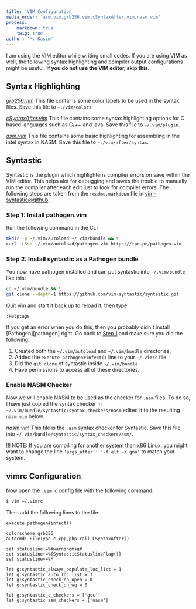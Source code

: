 ```yaml
---
title: 'VIM Configuration'
media_order: 'asm.vim,grb256.vim,cSyntaxAfter.vim,nasm.vim'
process:
    markdown: true
    twig: true
author: 'M. Kasim'
---
```


I am using the VIM editor while writing small codes. If you are using VIM as well, the following syntax highlighting and compiler output configurations might be useful. **If you do not use the VIM editor, skip this**.

## Syntax Highlighting
_[grb256.vim](grb256.vim)_
This file contains some color labels to be used in the syntax files. Save this file to `~./vim/colors`.

_[cSyntaxAfter.vim](cSyntaxAfter.vim)_
This file contains some syntax highlighting options for C based languages such as C/++ and java. Save this file to `~/.vim/plugin`.

_[asm.vim](asm.vim)_
This file contains some basic highlighting for assembling in the intel syntax in NASM. Save this file to `~./vim/after/syntax`.


## Syntastic
Syntastic is the plugin which highlightens compiler errors on save within the VIM editor. This helps alot for debugging and saves the trouble to manually run the compiler after each edit just to look for compiler errors. The following steps are taken from the `readme.markdown` file in [vim-syntastic@github](https://github.com/vim-syntastic/syntastic).

### Step 1: Install pathogen.vim
Run the following command in the CLI
```sh
mkdir -p ~/.vim/autoload ~/.vim/bundle && \
curl -LSso ~/.vim/autoload/pathogen.vim https://tpo.pe/pathogen.vim
```


### Step 2: Install syntastic as a Pathogen bundle
You now have pathogen installed and can put syntastic into `~/.vim/bundle` like
this:
```sh
cd ~/.vim/bundle && \
git clone --depth=1 https://github.com/vim-syntastic/syntastic.git
```
Quit vim and start it back up to reload it, then type:
```vim
:Helptags
```
If you get an error when you do this, then you probably didn't install
[Pathogen][pathogen] right. Go back to [Step 1](#step1) and make sure you did the
following:

1. Created both the `~/.vim/autoload` and `~/.vim/bundle` directories.
2. Added the `execute pathogen#infect()` line to your `~/.vimrc` file
3. Did the `git clone` of syntastic inside `~/.vim/bundle`
4. Have permissions to access all of these directories.


### Enable NASM Checker
Now we will enable NASM to be used as the checker for `.asm` files. To do so, I have just copied the syntax checker in `~/.vim/bundle/syntastic/syntax_checkers/nasm` edited it to the resulting `nasm.vim` below.

_[nasm.vim](nasm.vim)_
This file is the `.asm` syntax checker for Syntastic. Save this file into `~/.vim/bundle/syntastic/syntax_checkers/asm/`.

!!! NOTE: If you are compiling for another system than x86 Linux, you might want to change the line `'args_after': '-f elf -X gnu'` to match your system.

## vimrc Configuration
Now open the `.vimrc` config file with the following command:
```sh
$ vim ~/.vimrc
```

Then add the following lines to the file:

```vim
execute pathogen#infect()

colorscheme grb256
autocmd! FileType c,cpp,php call CSyntaxAfter()

set statusline+=%#warningmsg#
set statusline+=%{SyntasticStatuslineFlag()}
set statusline+=%*

let g:syntastic_always_populate_loc_list = 1
let g:syntastic_auto_loc_list = 1
let g:syntastic_check_on_open = 0
let g:syntastic_check_on_wq = 0

let g:syntastic_c_checkers = ['gcc']
let g:syntastic_asm_checkers = ['nasm']
```




